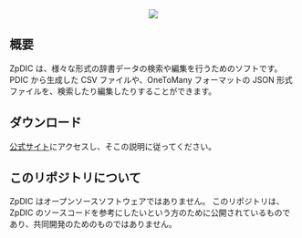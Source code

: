<div align="center">
<img src="http://ziphil.web.fc2.com/material/application/1.png">
</div>


## 概要
ZpDIC は、様々な形式の辞書データの検索や編集を行うためのソフトです。
PDIC から生成した CSV ファイルや、OneToMany フォーマットの JSON 形式ファイルを、検索したり編集したりすることができます。

## ダウンロード
[公式サイト](http://ziphil.web.fc2.com/application/download/2.html)にアクセスし、そこの説明に従ってください。

## このリポジトリについて
ZpDIC はオープンソースソフトウェアではありません。
このリポジトリは、ZpDIC のソースコードを参考にしたいという方のために公開されているものであり、共同開発のためのものではありません。